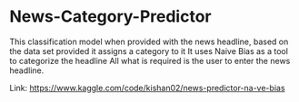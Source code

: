 # News-Category-Predictor
This classification model when provided with the news headline, based on the data set provided it assigns a category to it 
It uses Naive Bias as a tool to categorize the headline
All what is required is the user to enter the news headline. 

Link: https://www.kaggle.com/code/kishan02/news-predictor-na-ve-bias
